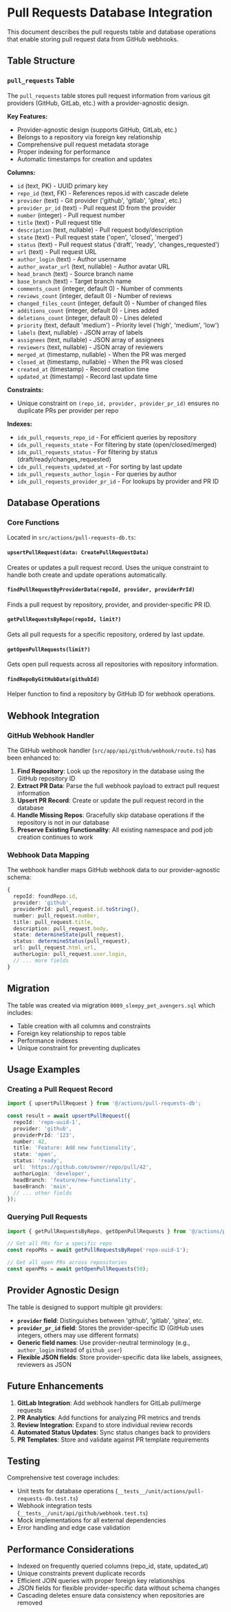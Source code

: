 # Pull Requests Database Integration

This document describes the pull requests table and database operations that enable storing pull request data from GitHub webhooks.

## Table Structure

### `pull_requests` Table

The `pull_requests` table stores pull request information from various git providers (GitHub, GitLab, etc.) with a provider-agnostic design.

**Key Features:**
- Provider-agnostic design (supports GitHub, GitLab, etc.)
- Belongs to a repository via foreign key relationship
- Comprehensive pull request metadata storage
- Proper indexing for performance
- Automatic timestamps for creation and updates

**Columns:**
- `id` (text, PK) - UUID primary key
- `repo_id` (text, FK) - References repos.id with cascade delete
- `provider` (text) - Git provider ('github', 'gitlab', 'gitea', etc.)
- `provider_pr_id` (text) - Pull request ID from the provider
- `number` (integer) - Pull request number
- `title` (text) - Pull request title
- `description` (text, nullable) - Pull request body/description
- `state` (text) - Pull request state ('open', 'closed', 'merged')
- `status` (text) - Pull request status ('draft', 'ready', 'changes_requested')
- `url` (text) - Pull request URL
- `author_login` (text) - Author username
- `author_avatar_url` (text, nullable) - Author avatar URL
- `head_branch` (text) - Source branch name
- `base_branch` (text) - Target branch name
- `comments_count` (integer, default 0) - Number of comments
- `reviews_count` (integer, default 0) - Number of reviews
- `changed_files_count` (integer, default 0) - Number of changed files
- `additions_count` (integer, default 0) - Lines added
- `deletions_count` (integer, default 0) - Lines deleted
- `priority` (text, default 'medium') - Priority level ('high', 'medium', 'low')
- `labels` (text, nullable) - JSON array of labels
- `assignees` (text, nullable) - JSON array of assignees
- `reviewers` (text, nullable) - JSON array of reviewers
- `merged_at` (timestamp, nullable) - When the PR was merged
- `closed_at` (timestamp, nullable) - When the PR was closed
- `created_at` (timestamp) - Record creation time
- `updated_at` (timestamp) - Record last update time

**Constraints:**
- Unique constraint on `(repo_id, provider, provider_pr_id)` ensures no duplicate PRs per provider per repo

**Indexes:**
- `idx_pull_requests_repo_id` - For efficient queries by repository
- `idx_pull_requests_state` - For filtering by state (open/closed/merged)
- `idx_pull_requests_status` - For filtering by status (draft/ready/changes_requested)
- `idx_pull_requests_updated_at` - For sorting by last update
- `idx_pull_requests_author_login` - For queries by author
- `idx_pull_requests_provider_pr_id` - For lookups by provider and PR ID

## Database Operations

### Core Functions

Located in `src/actions/pull-requests-db.ts`:

#### `upsertPullRequest(data: CreatePullRequestData)`
Creates or updates a pull request record. Uses the unique constraint to handle both create and update operations automatically.

#### `findPullRequestByProviderData(repoId, provider, providerPrId)`
Finds a pull request by repository, provider, and provider-specific PR ID.

#### `getPullRequestsByRepo(repoId, limit?)`
Gets all pull requests for a specific repository, ordered by last update.

#### `getOpenPullRequests(limit?)`
Gets open pull requests across all repositories with repository information.

#### `findRepoByGitHubData(githubId)`
Helper function to find a repository by GitHub ID for webhook operations.

## Webhook Integration

### GitHub Webhook Handler

The GitHub webhook handler (`src/app/api/github/webhook/route.ts`) has been enhanced to:

1. **Find Repository**: Look up the repository in the database using the GitHub repository ID
2. **Extract PR Data**: Parse the full webhook payload to extract pull request information
3. **Upsert PR Record**: Create or update the pull request record in the database
4. **Handle Missing Repos**: Gracefully skip database operations if the repository is not in our database
5. **Preserve Existing Functionality**: All existing namespace and pod job creation continues to work

### Webhook Data Mapping

The webhook handler maps GitHub webhook data to our provider-agnostic schema:

```typescript
{
  repoId: foundRepo.id,
  provider: 'github',
  providerPrId: pull_request.id.toString(),
  number: pull_request.number,
  title: pull_request.title,
  description: pull_request.body,
  state: determineState(pull_request),
  status: determineStatus(pull_request),
  url: pull_request.html_url,
  authorLogin: pull_request.user.login,
  // ... more fields
}
```

## Migration

The table was created via migration `0009_sleepy_pet_avengers.sql` which includes:
- Table creation with all columns and constraints
- Foreign key relationship to repos table
- Performance indexes
- Unique constraint for preventing duplicates

## Usage Examples

### Creating a Pull Request Record
```typescript
import { upsertPullRequest } from '@/actions/pull-requests-db';

const result = await upsertPullRequest({
  repoId: 'repo-uuid-1',
  provider: 'github',
  providerPrId: '123',
  number: 42,
  title: 'Feature: Add new functionality',
  state: 'open',
  status: 'ready',
  url: 'https://github.com/owner/repo/pull/42',
  authorLogin: 'developer',
  headBranch: 'feature/new-functionality',
  baseBranch: 'main',
  // ... other fields
});
```

### Querying Pull Requests
```typescript
import { getPullRequestsByRepo, getOpenPullRequests } from '@/actions/pull-requests-db';

// Get all PRs for a specific repo
const repoPRs = await getPullRequestsByRepo('repo-uuid-1');

// Get all open PRs across repositories
const openPRs = await getOpenPullRequests(50);
```

## Provider Agnostic Design

The table is designed to support multiple git providers:

- **`provider` field**: Distinguishes between 'github', 'gitlab', 'gitea', etc.
- **`provider_pr_id` field**: Stores the provider-specific ID (GitHub uses integers, others may use different formats)
- **Generic field names**: Use provider-neutral terminology (e.g., `author_login` instead of `github_user`)
- **Flexible JSON fields**: Store provider-specific data like labels, assignees, reviewers as JSON

## Future Enhancements

1. **GitLab Integration**: Add webhook handlers for GitLab pull/merge requests
2. **PR Analytics**: Add functions for analyzing PR metrics and trends
3. **Review Integration**: Expand to store individual review records
4. **Automated Status Updates**: Sync status changes back to providers
5. **PR Templates**: Store and validate against PR template requirements

## Testing

Comprehensive test coverage includes:
- Unit tests for database operations (`__tests__/unit/actions/pull-requests-db.test.ts`)
- Webhook integration tests (`__tests__/unit/api/github/webhook.test.ts`)
- Mock implementations for all external dependencies
- Error handling and edge case validation

## Performance Considerations

- Indexed on frequently queried columns (repo_id, state, updated_at)
- Unique constraints prevent duplicate records
- Efficient JOIN queries with proper foreign key relationships
- JSON fields for flexible provider-specific data without schema changes
- Cascading deletes ensure data consistency when repositories are removed